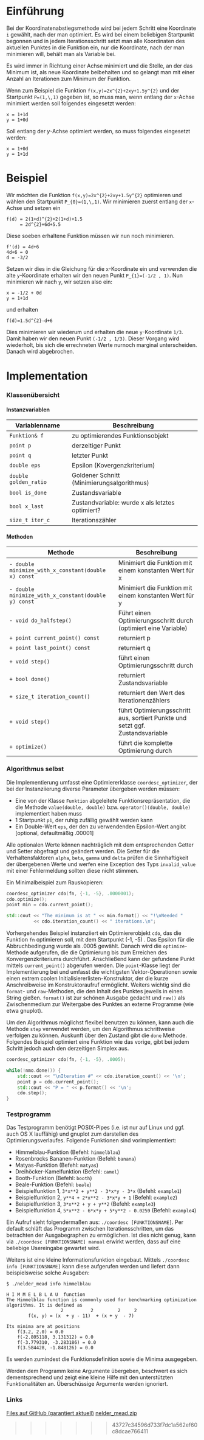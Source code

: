 # Einführung

Bei der Koordinatenabstiegsmethode wird bei jedem Schritt eine Koordinate ```i``` gewählt, nach der man optimiert. Es wird bei einem beliebigen Startpunkt begonnen und in jedem Iterationsschritt setzt man alle Koordinaten des aktuellen Punktes in die Funktion ein, nur die Koordinate, nach der man minimieren will, behält man als Variable bei.

Es wird immer in Richtung einer Achse minimiert und die Stelle, an der das Minimum ist, als neue Koordinate beibehalten und so gelangt man mit einer Anzahl an Iterationen zum Minimum der Funktion.

Wenn zum Beispiel die Funktion ```f(x,y)=2x^{2}+2xy+1.5y^{2}``` und der Startpunkt ```P=(1,\,1)``` gegeben ist, so muss man, wenn entlang der ```x```-Achse minimiert werden soll folgendes eingesetzt werden:

    x = 1+1d
    y = 1+0d

Soll entlang der $y$-Achse optimiert werden, so muss folgendes eingesetzt werden:

    x = 1+0d
    y = 1+1d

# Beispiel

Wir möchten die Funktion ```f(x,y)=2x^{2}+2xy+1.5y^{2}``` optimieren und wählen den Startpunkt ```P_{0}=(1,\,1)```. Wir minimieren zuerst entlang der ```x```-Achse und setzen ein

    f(d) = 2(1+d)^{2}+2(1+d)+1.5
         = 2d^{2}+6d+5.5

Diese soeben erhaltene Funktion müssen wir nun noch minimieren.

    f'(d) = 4d+6
    4d+6 = 0
    d = -3/2

Setzen wir dies in die Gleichung für die ```x```-Koordinate ein und verwenden die alte ```y```-Koordinate erhalten wir den neuen Punkt ```P_{1}=(-1/2 , 1)```. Nun minimieren wir nach ```y```, wir setzen also ein:

    x = -1/2 + 0d
    y = 1+1d

und erhalten

    f(d)=1.5d^{2}-d+6

Dies minimieren wir wiederum und erhalten die neue ```y```-Koordinate ```1/3```. Damit haben wir den neuen Punkt ```(-1/2 , 1/3)```.
Dieser Vorgang wird wiederholt, bis sich die errechneten Werte nurnoch marginal unterscheiden. Danach wird abgebrochen.

# Implementation

### Klassenübersicht

#### Instanzvariablen

| Variablenname         | Beschreibung                                    |
| --------------------- | ----------------------------------------------- |
| `Funktion& f`         | zu optimierendes Funktionsobjekt                |
| `point p`             | derzeitiger Punkt                               |
| `point q`             | letzter Punkt                                   |
| `double eps`          | Epsilon (Kovergenzkriterium)                    |
| `double golden_ratio` | Goldener Schnitt (Minimierungsalgorithmus)      |
| `bool is_done`        | Zustandsvariable                                |
| `bool x_last`         | Zustandvariable: wurde x als letztes optimiert? |
| `size_t iter_c`       | Iterationszähler                                |

#### Methoden

| Methode                                             | Beschreibung                                                                   |
| --------------------------------------------------- | ------------------------------------------------------------------------------ |
| `- double minimize_with_x_constant(double x) const` | Minimiert die Funktion mit einem konstanten Wert für x                         |
| `- double minimize_with_x_constant(double y) const` | Minimiert die Funktion mit einem konstanten Wert für y                         |
| `- void do_halfstep()`                              | Führt einen Optimierungsschritt durch (optimiert eine Variable)                |
| `+ point current_point() const`                     | returniert p                                                                   |
| `+ point last_point() const`                        | returniert q                                                                   |
| `+ void step()`                                     | führt einen Optimierungsschritt durch                                          |
| `+ bool done()`                                     | returniert Zustandsvariable                                                    |
| `+ size_t iteration_count()`                        | returniert den Wert des Iterationenzählers                                     |
| `+ void step()`                                     | führt Optimierungsschritt aus, sortiert Punkte und setzt ggf. Zustandsvariable |
| `+ optimize()`                                      | führt die komplette Optimierung durch                                          |

### Algorithmus selbst

Die Implementierung umfasst eine Optimiererklasse `coordesc_optimizer`, der bei
der Instanziierung diverse Parameter übergeben werden müssen:

* Eine von der Klasse `Funktion` abgeleitete Funktionsrepräsentation, die die
  Methode `value(double, double)` bzw. `operator()(double, double)` implementiert
  haben muss
* 1 Startpunkt `p1`, der ruhig zufällig gewählt werden kann
* Ein Double-Wert `eps`, der den zu verwendenden Epsilon-Wert angibt [optional,
  defaultmäßig .00001]

Alle optionalen Werte können nachträglich mit dem entsprechenden Getter und
Setter abgefragt und geändert werden. Die Setter für die Verhaltensfaktoren
`alpha`, `beta`, `gamma` und `delta` prüfen die Sinnhaftigkeit der übergebenen
Werte und werfen eine Exception des Typs `invalid_value` mit einer
Fehlermeldung sollten diese nicht stimmen.

Ein Minimalbeispiel zum Rauskopieren:

```c++
coordesc_optimizer cdo(fn, {-1, -5}, .0000001);
cdo.optimize();
point min = cdo.current_point();

std::cout << "The minimum is at " << min.format() << "!\nNeeded "
          << cdo.iteration_count() << " iterations.\n";
```

Vorhergehendes Beispiel instanziiert ein Optimiererobjekt `cdo`, das die
Funktion `fn` optimieren soll, mit dem Startpunkt (-1, -5)
. Das Epsilon für die Abbruchbedingung wurde als .0005 gewählt. Danach wird
die `optimize`-Methode aufgerufen, die die Optimierung bis zum Erreichen des
Konvergenzkriteriums durchführt. Anschließend kann der gefundene Punkt mittels
`current_point()` abgerufen werden. Die `point`-Klasse liegt der
Implementierung bei und umfasst die wichtigsten Vektor-Operationen sowie einen
extrem coolen Initialisiererlisten-Konstruktor, der die kurze Anschreibweise im
Konstruktoraufruf ermöglicht. Weiters wichtig sind die `format`- und
`raw`-Methoden, die den Inhalt des Punktes jeweils in einen String gießen.
`format()` ist zur schönen Ausgabe gedacht und `raw()` als Zwischenmedium zur
Weitergabe des Punktes an externe Programme (wie etwa gnuplot).

Um den Algorithmus möglichst flexibel benutzen zu können, kann auch die Methode
`step` verwendet werden, um den Algorithmus schrittweise verfolgen zu können.
Auskunft über den Zustand gibt die `done` Methode. Folgendes Beispiel optimiert
eine Funktion wie das vorige, gibt bei jedem Schritt jedoch auch den
derzeitigen Simplex aus.

```c++
coordesc_optimizer cdo(fn, {-1, -5}, .0005);

while(!nmo.done()) {
    std::cout << "\nIteration #" << cdo.iteration_count() << '\n';
    point p = cdo.current_point();
    std::cout << "P = " << p.format() << '\n';
    cdo.step();
}
```

### Testprogramm

Das Testprogramm benötigt POSIX-Pipes (i.e. ist nur auf Linux und ggf. auch OS
X lauffähig) und gnuplot zum darstellen des Optimierungsverlaufes. Folgende
Funktionen sind vorimplementiert:

* Himmelblau-Funktion (Befehl: `himmelblau`)
* Rosenbrocks Bananen-Funktion (Befehl: `banana`)
* Matyas-Funktion (Befehl: `matyas`)
* Dreihöcker-Kamelfunktion (Befehl: `camel`)
* Booth-Funktion (Befehl: `booth`)
* Beale-Funktion (Befehl: `beale`)
* Beispielfunktion 1, `3*x**2 + y**2 - 3*x*y - 3*x` (Befehl: `example1`)
* Beispielfunktion 2, `y**4 + 2*x**2 - 3*x*y + 1` (Befehl: `example2`)
* Beispielfunktion 3, `3*x**2 + y + y**2` (Befehl: `example3`)
* Beispielfunktion 4, `5*x**2 - 6*x*y + 5*y**2 - 0.0259` (Befehl: `example4`)

Ein Aufruf sieht folgendermaßen aus: `./coordesc [FUNKTIONSNAME]`. Per
default schläft das Programm zwischen Iterationsschritten, um das betrachten
der Ausgabegraphen zu ermöglichen. Ist dies nicht genug, kann via
`./coordesc [FUNKTIONSNAME] manual` erwirkt werden, dass auf eine beliebige
Usereingabe gewartet wird.

Weiters ist eine kleine Informationsfunktion eingebaut. Mittels `./coordesc
info [FUNKTIONSNAME]` kann diese aufgerufen werden und liefert dann
beispielsweise solche Ausgaben:

```
$ ./nelder_mead info himmelblau

H I M M E L B L A U  function
The Himmelblau function is commonly used for benchmarking optimization
algorithms. It is defined as
                    2          2         2     2
        f(x, y) = (x  + y - 11)  + (x + y  - 7)

Its minima are at positions
    f(3.2, 2.0) = 0.0
    f(-2.805118, 3.131312) = 0.0
    f(-3.779310, -3.283186) = 0.0
    f(3.584428, -1.848126) = 0.0
```
Es werden zumindest die Funktionsdefinition sowie die Minima ausgegeben.

Werden dem Programm keine Argumente übergeben, beschwert es sich
dementsprechend und zeigt eine kleine Hilfe mit den unterstützten
Funktionalitäten an. Überschüssige Argumente werden ignoriert.

### Links

[Files auf GitHub (garantiert aktuell)](https://github.com/burnoutberni/univie-ops/tree/master/src/coordesc)
[nelder_mead.zip](https://github.com/burnoutberni/univie-ops/blob/master/src/nelder_mead.zip?raw=true)
>>>>>>> 43727c34596d733f7dc1a562ef60c8dcae766411
